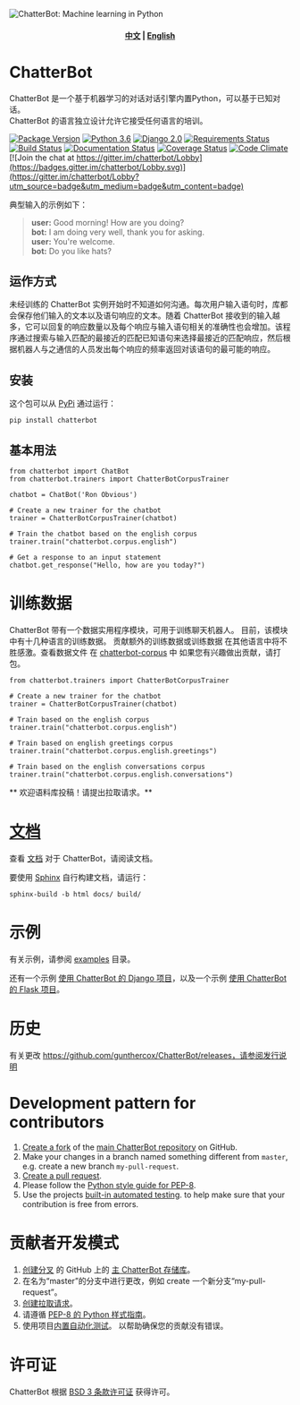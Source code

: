 ![ChatterBot: Machine learning in Python](https://i.imgur.com/b3SCmGT.png)
<h4 align="center">
    <p>
        <a href="https://github.com/WThirteen/ChatterBot/edit/master/README_zh.md">中文</a> |
        <a href="https://github.com/WThirteen/ChatterBot/edit/master/README.md">English</a>
    <p>
</h4>

# ChatterBot

ChatterBot 是一个基于机器学习的对话对话引擎内置Python，可以基于已知对话。  
ChatterBot 的语言独立设计允许它接受任何语言的培训。

[![Package Version](https://img.shields.io/pypi/v/chatterbot.svg)](https://pypi.python.org/pypi/chatterbot/)
[![Python 3.6](https://img.shields.io/badge/python-3.6-blue.svg)](https://www.python.org/downloads/release/python-360/)
[![Django 2.0](https://img.shields.io/badge/Django-2.0-blue.svg)](https://docs.djangoproject.com/en/2.1/releases/2.0/)
[![Requirements Status](https://requires.io/github/gunthercox/ChatterBot/requirements.svg?branch=master)](https://requires.io/github/gunthercox/ChatterBot/requirements/?branch=master)
[![Build Status](https://travis-ci.org/gunthercox/ChatterBot.svg?branch=master)](https://travis-ci.org/gunthercox/ChatterBot)
[![Documentation Status](https://readthedocs.org/projects/chatterbot/badge/?version=stable)](http://chatterbot.readthedocs.io/en/stable/?badge=stable)
[![Coverage Status](https://img.shields.io/coveralls/gunthercox/ChatterBot.svg)](https://coveralls.io/r/gunthercox/ChatterBot)
[![Code Climate](https://codeclimate.com/github/gunthercox/ChatterBot/badges/gpa.svg)](https://codeclimate.com/github/gunthercox/ChatterBot)
[![Join the chat at https://gitter.im/chatterbot/Lobby](https://badges.gitter.im/chatterbot/Lobby.svg)](https://gitter.im/chatterbot/Lobby?utm_source=badge&utm_medium=badge&utm_content=badge)

典型输入的示例如下：  

> **user:** Good morning! How are you doing?  
> **bot:**  I am doing very well, thank you for asking.  
> **user:** You're welcome.  
> **bot:** Do you like hats?  

## 运作方式

未经训练的 ChatterBot 实例开始时不知道如何沟通。每次用户输入语句时，库都会保存他们输入的文本以及语句响应的文本。随着 ChatterBot 接收到的输入越多，它可以回复的响应数量以及每个响应与输入语句相关的准确性也会增加。该程序通过搜索与输入匹配的最接近的匹配已知语句来选择最接近的匹配响应，然后根据机器人与之通信的人员发出每个响应的频率返回对该语句的最可能的响应。

## 安装

这个包可以从 [PyPi](https://pypi.python.org/pypi/ChatterBot) 通过运行：
```
pip install chatterbot
```

## 基本用法

```
from chatterbot import ChatBot
from chatterbot.trainers import ChatterBotCorpusTrainer

chatbot = ChatBot('Ron Obvious')

# Create a new trainer for the chatbot
trainer = ChatterBotCorpusTrainer(chatbot)

# Train the chatbot based on the english corpus
trainer.train("chatterbot.corpus.english")

# Get a response to an input statement
chatbot.get_response("Hello, how are you today?")
```

# 训练数据

ChatterBot 带有一个数据实用程序模块，可用于训练聊天机器人。
目前，该模块中有十几种语言的训练数据。
贡献额外的训练数据或训练数据
在其他语言中将不胜感激。查看数据文件
在 [chatterbot-corpus](https://github.com/gunthercox/chatterbot-corpus) 中
如果您有兴趣做出贡献，请打包。

```
from chatterbot.trainers import ChatterBotCorpusTrainer

# Create a new trainer for the chatbot
trainer = ChatterBotCorpusTrainer(chatbot)

# Train based on the english corpus
trainer.train("chatterbot.corpus.english")

# Train based on english greetings corpus
trainer.train("chatterbot.corpus.english.greetings")

# Train based on the english conversations corpus
trainer.train("chatterbot.corpus.english.conversations")
```

** 欢迎语料库投稿！请提出拉取请求。**

# [文档](https://chatterbot.readthedocs.io/)

查看 [文档](https://chatterbot.readthedocs.io/)
对于 ChatterBot，请阅读文档。

要使用 [Sphinx](http://www.sphinx-doc.org/) 自行构建文档，请运行：

```
sphinx-build -b html docs/ build/
```

# 示例

有关示例，请参阅 [examples](https://github.com/gunthercox/ChatterBot/tree/master/examples)
目录。

还有一个示例 [使用 ChatterBot 的 Django 项目](https://github.com/gunthercox/ChatterBot/tree/master/examples)，以及一个示例 [使用 ChatterBot 的 Flask 项目](https://github.com/chamkank/flask-chatterbot)。

# 历史

有关更改 https://github.com/gunthercox/ChatterBot/releases，请参阅发行说明

# Development pattern for contributors

1. [Create a fork](https://help.github.com/articles/fork-a-repo/) of
   the [main ChatterBot repository](https://github.com/gunthercox/ChatterBot) on GitHub.
2. Make your changes in a branch named something different from `master`, e.g. create
   a new branch `my-pull-request`.
3. [Create a pull request](https://help.github.com/articles/creating-a-pull-request/).
4. Please follow the [Python style guide for PEP-8](https://www.python.org/dev/peps/pep-0008/).
5. Use the projects [built-in automated testing](https://chatterbot.readthedocs.io/en/latest/testing.html).
   to help make sure that your contribution is free from errors.

# 贡献者开发模式

1. [创建分叉](https://help.github.com/articles/fork-a-repo/) 的
   GitHub 上的 [主 ChatterBot 存储库](https://github.com/gunthercox/ChatterBot)。
2. 在名为“master”的分支中进行更改，例如 create
   一个新分支“my-pull-request”。
3. [创建拉取请求](https://help.github.com/articles/creating-a-pull-request/)。
4. 请遵循 [PEP-8 的 Python 样式指南](https://www.python.org/dev/peps/pep-0008/)。
5. 使用项目[内置自动化测试](https://chatterbot.readthedocs.io/en/latest/testing.html)。
   以帮助确保您的贡献没有错误。
   
# 许可证

ChatterBot 根据 [BSD 3 条款许可证](https://opensource.org/licenses/BSD-3-Clause) 获得许可。
